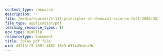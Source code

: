 ```yaml
---
content_type: resource
description: ''
file: /media/courses/5-111-principles-of-chemical-science-fall-2008/d3213ff5459f468218e3d35449eda49c_pZEjVRqe-N4.pdf
file_type: application/pdf
learning_resource_types: []
ocw_type: OCWFile
resourcetype: Document
title: 3play pdf file
uid: d3213ff5-459f-4682-18e3-d35449eda49c
---
```

